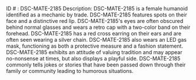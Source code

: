 ID # : DSC-MATE-2185
Description: DSC-MATE-2185 is a female humanoid identified as a mechanic by trade. DSC-MATE-2185 features spots on their face and a distinctive red lip. DSC-MATE-2185's eyes are often obscured behind normal glasses and wears a retro cap with a two-color band on their forehead. DSC-MATE-2185 has a red cross earring on their ears and are often seen wearing a silver chain. DSC-MATE-2185 also wears an LED gas mask, functioning as both a protective measure and a fashion statement. DSC-MATE-2185 exhibits an attitude of valuing tradition and may appear no-nonsense at times, but also displays a playful side. DSC-MATE-2185 commonly tells jokes or stories that have been passed down through their family or community leading to humorous situations.